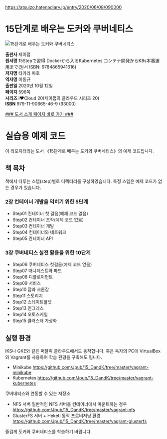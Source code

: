 https://atsuizo.hatenadiary.jp/entry/2020/06/08/090000

# 15단계로 배우는 도커와 쿠버네티스
![15단계로 배우는 도커와 쿠버네티스](http://image.kyobobook.co.kr/images/book/xlarge/469/x9791190665469.jpg)

**출판사** 제이펍  
**원서명** 15Stepで習得 Dockerから入るKubernetes コンテナ開発からK8s本番運用まで(원서 ISBN: 9784865941616)  
**저자명** 타카라 마호  
**역자명** 이동규  
**출판일** 2020년 10월 12일  
**페이지** 596쪽  
**시리즈** I♥Cloud 20(제이펍의 클라우드 시리즈 20)  
**ISBN**  979-11-90665-46-9 (93000)  

[### 도서 소개 페이지 바로 가기 ###](https://jpub.tistory.com/1090)  




# 실습용 예제 코드

이 리포지터리는 도서 《15단계로 배우는 도커와 쿠버네티스》의 예제 코드입니다. 

## 책 목차

책에서 다루는 스텝(step)별로 디렉터리를 구성하였습니다. 특정 스텝은 예제 코드가 없는 경우가 있습니다. 

### 2장 컨테이너 개발을 익히기 위한 5단계
* Step01 컨테이너 첫 걸음(예제 코드 없음)
* Step02 컨테이너 조작(예제 코드 없음)
* Step03 컨테이너 개발
* Step04 컨테이너와 네트워크 
* Step05 컨테이너 API

### 3장 쿠버네티스 실전 활용을 위한 10단계
* Step06 쿠버네티스 첫걸음(예제 코드 없음)
* Step07 매니페스트와 파드
* Step08 디플로이먼트
* Step09 서비스
* Step10 잡과 크론잡
* Step11 스토리지
* Step12 스테이트풀셋
* Step13 인그레스
* Step14 오토스케일
* Step15 클러스터 가상화


## 실행 환경

IKS나 GKE와 같은 퍼블릭 클라우드에서도 동작합니다. 혹은 독자의 PC에 VirtualBox와 Vagrant를 사용하여 학습 환경을 구축해도 됩니다.

* Minikube https://github.com/Jpub/15_DandK/tree/master/vagrant-minikube
* Kubernetes https://github.com/Jpub/15_DandK/tree/master/vagrant-kubernetes 

쿠버네티스와 연동할 수 있는 저장소

* NFS 서버 일반적인 NFS 서버를 컨테이너에서 마운트하는 경우
https://github.com/Jpub/15_DandK/tree/master/vagrant-nfs
* GlusterFS 서버 + Heketi 동적 프로비저닝 환경 https://github.com/Jpub/15_DandK/tree/master/vagrant-glusterfs


즐겁게 도커와 쿠버네티스를 학습하기 바랍니다.
